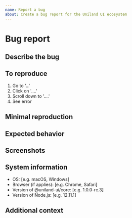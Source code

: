 ```yaml
---
name: Report a bug
about: Create a bug report for the Uniland UI ecosystem
---
```


# Bug report

## Describe the bug

<!-- A clear and concise description of what the bug is. -->

## To reproduce

<!-- Clear and concise reproduction instructions are important for us to be
able to triage your issue in a timely manner. -->

1. Go to '...'
2. Click on '....'
3. Scroll down to '....'
4. See error

## Minimal reproduction

<!-- Please provide a codesandbox link or GitHub repo with a minimal
reproduction of the bug.

Official Uniland CodeSandbox templates:
- [JavaScript CodeSandbox template](https://codesandbox.io/s/github/uniland-ui/codesandbox-react-js-template/tree/master)
- [TypeScript CodeSandbox template](https://codesandbox.io/s/github/uniland-ui/codesandbox-react-ts-template/tree/master)
-->

## Expected behavior

<!-- A clear and concise description of what you expected to happen. -->

## Screenshots

<!-- If applicable, add screenshots to help explain your problem. -->

## System information

- OS: [e.g. macOS, Windows]
- Browser (if applies): [e.g. Chrome, Safari]
- Version of @uniland-ui/core: [e.g. 1.0.0-rc.3]
- Version of Node.js: [e.g. 12.11.1]

## Additional context

<!-- Add any other context about the problem here. -->
